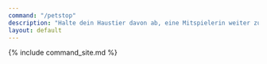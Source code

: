 ```yaml
---
command: "/petstop"
description: "Halte dein Haustier davon ab, eine Mitspielerin weiter zu attackieren."
layout: default
---
```

{% include command_site.md %}
